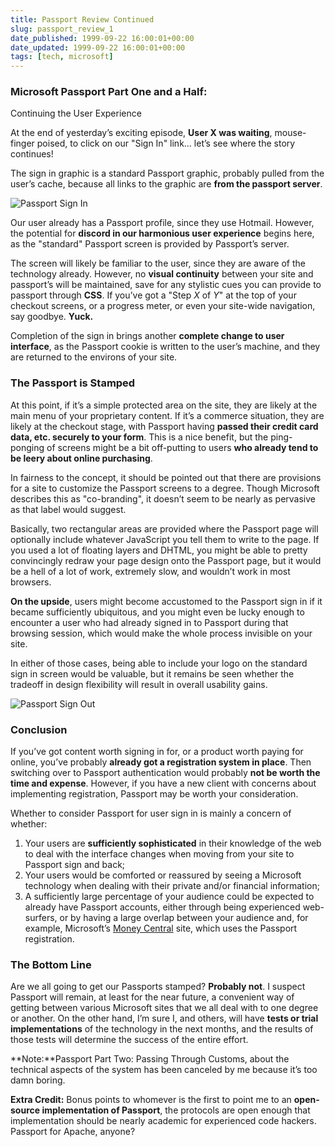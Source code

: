 ```yaml
---
title: Passport Review Continued
slug: passport_review_1
date_published: 1999-09-22 16:00:01+00:00
date_updated: 1999-09-22 16:00:01+00:00
tags: [tech, microsoft]
---
```

### Microsoft Passport Part One and a Half:

Continuing the User Experience

At the end of yesterday’s exciting episode, **User X was waiting**, mouse-finger poised, to click on our "Sign In" link… let’s see where the story continues!

The sign in graphic is a standard Passport graphic, probably pulled from the user’s cache, because all links to the graphic are **from the passport server**.

![Passport Sign In](https://cdn.glitch.global/71e5579f-aba0-499a-b200-01549a2a80ce/passsignin.gif?v=1730089615459)

Our user already has a Passport profile, since they use Hotmail. However, the potential for **discord in our harmonious user experience** begins here, as the "standard" Passport screen is provided by Passport’s server.

The screen will likely be familiar to the user, since they are aware of the technology already. However, no **visual continuity** between your site and passport’s will be maintained, save for any stylistic cues you can provide to passport through **CSS**. If you’ve got a "Step *X* of *Y*" at the top of your checkout screens, or a progress meter, or even your site-wide navigation, say goodbye. **Yuck.**

Completion of the sign in brings another **complete change to user interface**, as the Passport cookie is written to the user’s machine, and they are returned to the environs of your site.

### The Passport is Stamped

At this point, if it’s a simple protected area on the site, they are likely at the main menu of your proprietary content. If it’s a commerce situation, they are likely at the checkout stage, with Passport having **passed their credit card data, etc. securely to your form**. This is a nice benefit, but the ping-ponging of screens might be a bit off-putting to users **who already tend to be leery about online purchasing**.

In fairness to the concept, it should be pointed out that there are provisions for a site to customize the Passport screens to a degree. Though Microsoft describes this as "co-branding", it doesn’t seem to be nearly as pervasive as that label would suggest.

Basically, two rectangular areas are provided where the Passport page will optionally include whatever JavaScript you tell them to write to the page. If you used a lot of floating layers and DHTML, you might be able to pretty convincingly redraw your page design onto the Passport page, but it would be a hell of a lot of work, extremely slow, and wouldn’t work in most browsers.

**On the upside**, users might become accustomed to the Passport sign in if it became sufficiently ubiquitous, and you might even be lucky enough to encounter a user who had already signed in to Passport during that browsing session, which would make the whole process invisible on your site.

In either of those cases, being able to include your logo on the standard sign in screen would be valuable, but it remains be seen whether the tradeoff in design flexibility will result in overall usability gains.

![Passport Sign Out](https://cdn.glitch.global/71e5579f-aba0-499a-b200-01549a2a80ce/passsignout.gif?v=1730089615762)

### Conclusion

If you’ve got content worth signing in for, or a product worth paying for online, you’ve probably **already got a registration system in place**. Then switching over to Passport authentication would probably **not be worth the time and expense**. However, if you have a new client with concerns about implementing registration, Passport may be worth your consideration.

Whether to consider Passport for user sign in is mainly a concern of whether:

1. Your users are **sufficiently sophisticated** in their knowledge of the web to deal with the interface changes when moving from your site to Passport sign and back;
2. Your users would be comforted or reassured by seeing a Microsoft technology when dealing with their private and/or financial information;
3. A sufficiently large percentage of your audience could be expected to already have Passport accounts, either through being experienced web-surfers, or by having a large overlap between your audience and, for example, Microsoft’s [Money Central](http://www.moneycentral.msn.com) site, which uses the Passport registration.

### The Bottom Line

Are we all going to get our Passports stamped? **Probably not**. I suspect Passport will remain, at least for the near future, a convenient way of getting between various Microsoft sites that we all deal with to one degree or another. On the other hand, I’m sure I, and others, will have **tests or trial implementations** of the technology in the next months, and the results of those tests will determine the success of the entire effort.

**Note:**Passport Part Two: Passing Through Customs, about the technical aspects of the system has been canceled by me because it’s too damn boring.

**Extra Credit:** Bonus points to whomever is the first to point me to an **open-source implementation of Passport**, the protocols are open enough that implementation should be nearly academic for experienced code hackers. Passport for Apache, anyone?

